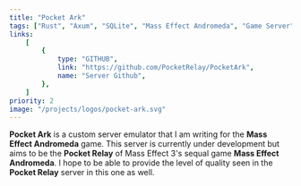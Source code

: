 ```yaml
---
title: "Pocket Ark"
tags: ["Rust", "Axum", "SQLite", "Mass Effect Andromeda", "Game Server"]
links:
    [
        {
            type: "GITHUB",
            link: "https://github.com/PocketRelay/PocketArk",
            name: "Server Github",
        },
    ]
priority: 2
image: "/projects/logos/pocket-ark.svg"
---
```


**Pocket Ark** is a custom server emulator that I am writing for the **Mass Effect Andromeda** game. This server is currently under development but aims to be the **Pocket Relay** of Mass Effect 3's sequal game **Mass Effect Andromeda**. I hope to be able to provide the level of quality seen in the **Pocket Relay** server in this one as well.
